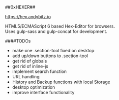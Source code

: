##0xHEXER##


<a href="https://hex.andybitz.io" target="_blank">https://hex.andybitz.io</a>


HTML5/ECMAScript 6 based Hex-Editor for browsers.<br>
Uses gulp-sass and gulp-concat for development.


####TODOs
* make one .section-tool fixed on desktop
* add up/down buttons to .section-tool
* get rid of globals
* get rid of inline-js
* implement search function
* URL handling
* History and Backup functions with local Storage
* desktop optimization
* improve interface functionality